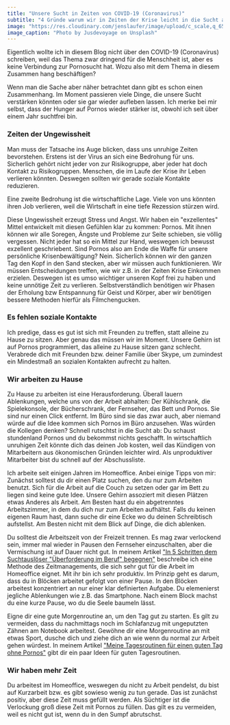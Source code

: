 ```yaml
---
title: "Unsere Sucht in Zeiten von COVID-19 (Coronavirus)"
subtitle: "4 Gründe warum wir in Zeiten der Krise leicht in die Sucht abrutschten könnten"
image: "https://res.cloudinary.com/jenslaufer/image/upload/c_scale,q_65,w_800/v1585547883/jusdevoyage-JIlFFKaGjWA-unsplash.jpg"
image_caption: "Photo by Jusdevoyage on Unsplash"
---
```


Eigentlich wollte ich in diesem Blog nicht über den COVID-19 (Coronavirus) schreiben, weil das Thema zwar dringend für die Menschheit ist, aber es keine Verbindung zur Pornosucht hat. Wozu also mit dem Thema in diesem Zusammen hang beschäftigen?

Wenn man die Sache aber näher betrachtet dann gibt es schon einen Zusammenhang. Im Moment passieren viele Dinge, die unsere Sucht verstärken könnten oder sie gar wieder aufleben lassen. Ich merke bei mir selbst, dass der Hunger auf Pornos wieder stärker ist, obwohl ich seit über einem Jahr suchtfrei bin.

### Zeiten der Ungewissheit

Man muss der Tatsache ins Auge blicken, dass uns unruhige Zeiten bevorstehen. Erstens ist der Virus an sich eine Bedrohung für uns. Sicherlich gehört nicht jeder von zur Risikogruppe, aber jeder hat doch Kontakt zu Risikogruppen. Menschen, die im Laufe der Krise ihr Leben verlieren könnten. Deswegen sollten wir gerade soziale Kontakte reduzieren.

Eine zweite Bedrohung ist die wirtschaftliche Lage. Viele von uns könnten ihren Job verlieren, weil die Wirtschaft in eine tiefe Rezession stürzen wird.

Diese Ungewissheit erzeugt Stress und Angst. Wir haben ein "exzellentes" Mittel entwickelt mit diesen Gefühlen klar zu kommen: Pornos. Mit ihnen können wir alle Soregen, Ängste und Probleme zur Seite schieben, sie völlig vergessen.
Nicht jeder hat so ein Mittel zur Hand, weswegen ich bewusst exzellent geschriebent. Sind Pornos
also am Ende die Waffe für unsere persönliche Krisenbewältigung? Nein. Sicherlich können wir den ganzen Tag den Kopf in den Sand stecken, aber wir müssen auch funktionieren. Wir müssen Entscheidungen treffen, wie wir z.B. in der Zeiten Krise Einkommen erzielen. Deswegen ist es umso wichtiger unseren Kopf frei zu haben und keine unnötige Zeit zu verlieren. Selbstverständlich benötigen wir Phasen der Erholung bzw Entspannung für Geist und Körper, aber wir benötigen bessere Methoden hierfür als Filmchengucken.

### Es fehlen soziale Kontakte

Ich predige, dass es gut ist sich mit Freunden zu treffen, statt alleine zu Hause zu sitzen. Aber genau das müssen wir im Moment. Unsere Gehirn ist auf Pornos programmiert, das alleine zu Hause sitzen ganz schlecht. Verabrede dich mit Freunden bzw. deiner Familie über Skype, um zumindest ein Mindestmaß an sozialen Kontakten aufrecht zu halten.


### Wir arbeiten zu Hause

Zu Hause zu arbeiten ist eine Herausforderung. Überall lauern Ablenkungen, welche uns von der Arbeit abhalten: Der Kühlschrank, die Spielekonsole, der Bücherschrank, der Fernseher, das Bett und Pornos. Sie sind nur einen Click entfernt. Im Büro sind sie das zwar auch, aber niemand würde auf die Idee kommen sich Pornos im Büro anzusehen. Was würden die Kollegen denken? Schnell rutschtst in die Sucht ab: Du schaust stundenland Pornos und du bekommst nichts geschafft. In wirtschaftlich unruhigen Zeit könnte dich das deinen Job kosten, weil das Kündigen von Mitarbeitern aus ökonomischen Gründen leichter wird. Als unproduktiver Mitarbeiter bist du schnell auf der Abschussliste.

Ich arbeite seit einigen Jahren im Homeoffice. Anbei einige Tipps von mir: Zunächst solltest du dir einen Platz suchen, den du nur zum Arbeiten benutzt. Sich für die Arbeit auf die Couch zu setzen oder gar im Bett zu liegen sind keine gute Idee. Unsere Gehirn assoziert mit diesen Plätzen etwas Anderes als Arbeit. Am Besten hast du ein abgetrenntes Arbeitszimmer, in dem du dich nur zum Arbeiten aufhältst. Falls du keinen eigenen Raum hast, dann suche dir eine Ecke wo du deinen Schreibtisch aufstellst. Am Besten nicht mit dem Blick auf Dinge, die dich ablenken. 

Du solltest die Arbeitszeit von der Freizeit trennen. Es mag zwar verlockend sein, immer mal wieder in Pausen den Fernseher einzuschalten, aber die Vermischung ist auf Dauer nicht gut. In meinem Artikel ["In 5 Schritten dem Suchtauslöser "Überforderung im Beruf" begegnen"](/blog/2020-02-03-In_5_schritten_dem_suchtausloeser_ueberforderung_im_beruf_begegnen) beschreibe ich eine Methode des Zeitmanagements, die sich sehr gut für die Arbeit im Homeoffice eignet. Mit ihr bin ich sehr produktiv. Im Prinzip geht es darum, dass du in Blöcken arbeitet gefolgt von einer Pause.
In den Blöcken arbeitest konzentriert an nur einer klar definierten Aufgabe. Du elemenierst jegliche Ablenkungen wie z.B. das Smartphone. Nach einem Block machst du eine kurze Pause, wo du die Seele baumeln lässt.

Eigne dir eine gute Morgenroutine an, um den Tag gut zu starten. Es gilt zu vermeiden, dass du nachmittags noch im Schlafanzug mit ungeputzten Zähnen am Notebook arbeitest. Gewöhne dir eine Morgenroutine an mit etwas Sport, dusche dich und ziehe dich an wie wenn du normal zur Arbeit gehen würdest. In meinem Artikel ["Meine Tagesroutinen für einen guten Tag ohne Pornos"](/blog/meine_tagesroutinen_fuer_einen_guten_tag_ohne_pornos.html) gibt dir ein paar Ideen für guten Tagesroutinen.


### Wir haben mehr Zeit

Du arbeitest im Homeoffice, weswegen du nicht zu Arbeit pendelst, du bist auf Kurzarbeit bzw. es gibt sowieso wenig zu tun gerade. Das ist zunächst positiv, aber diese Zeit muss gefüllt werden. Als Süchtiger ist die Verlockung groß diese Zeit mit Pornos zu füllen. Das gilt es zu vermeiden, weil es nicht gut ist, wenn du in den Sumpf abrutschst.